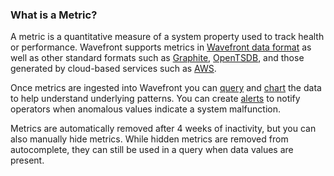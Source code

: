 ### What is a Metric?

A metric is a quantitative measure of a system property used to track health or performance. Wavefront supports metrics
in [Wavefront data format](https://community.wavefront.com/docs/DOC-1031) as well as other standard formats such as [Graphite](http://graphite.readthedocs.io/en/latest/index.html),  [OpenTSDB](http://opentsdb.net/docs/build/html/user_guide/writing.html), and those generated by cloud-based services
such as [AWS](https://community.wavefront.com/docs/DOC-1032).

Once metrics are ingested into Wavefront you can [query](https://community.wavefront.com/docs/DOC-1019) and
[chart](https://community.wavefront.com/docs/DOC-1158) the data to help understand underlying patterns. You can create
[alerts](https://community.wavefront.com/docs/DOC-1052) to notify operators when anomalous values indicate a system malfunction.

Metrics are automatically removed after 4 weeks of inactivity, but you can also manually hide metrics. While hidden metrics are removed from autocomplete, they can still be used in a query when data values are present.
